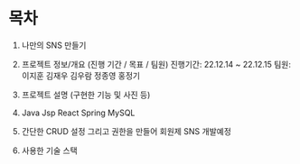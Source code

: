 # 목차
1. 나만의 SNS 만들기
2. 프로젝트 정보/개요 (진행 기간 / 목표 / 팀원)
진행기간: 22.12.14 ~ 22.12.15
팀원: 이지훈 김재우 김우람 정종영 홍정기 
3. 프로젝트 설명 (구현한 기능 및 사진 등)
4. Java Jsp React Spring MySQL 

3. 간단한 CRUD 설정 그리고 권한을 만들어 회원제 SNS 개발예정    
4. 사용한 기술 스택

